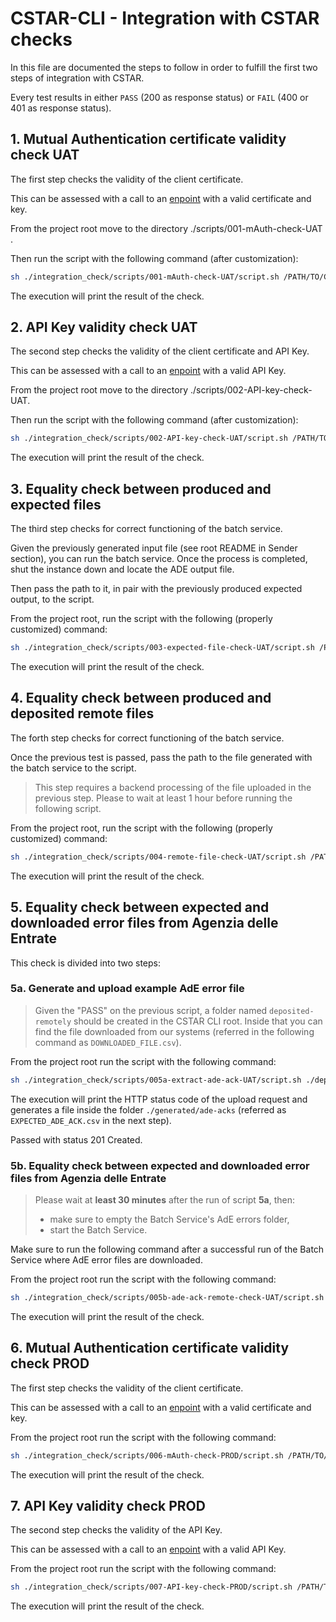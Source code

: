 # CSTAR-CLI - Integration with CSTAR checks

In this file are documented the steps to follow in order to fulfill the first two steps of integration with CSTAR.

Every test results in either `PASS` (200 as response status) or `FAIL` (400 or 401 as response status).

## 1. Mutual Authentication certificate validity check UAT

The first step checks the validity of the client certificate.

This can be assessed with a call to an [enpoint](https://api.uat.cstar.pagopa.it/rtd/mauth/check) with a valid certificate and key.

From the project root move to the directory ./scripts/001-mAuth-check-UAT .

Then run the script with the following command (after customization):
```bash
sh ./integration_check/scripts/001-mAuth-check-UAT/script.sh /PATH/TO/COMPANY_NAME_UAT.certificate.pem /PATH/TO/COMPANY_NAME_UAT.key
```

The execution will print the result of the check.

## 2. API Key validity check UAT

The second step checks the validity of the client certificate and API Key.

This can be assessed with a call to an [enpoint](https://api.uat.cstar.pagopa.it/rtd/api-key/check) with a valid API Key.

From the project root move to the directory ./scripts/002-API-key-check-UAT.

Then run the script with the following command (after customization):
```bash
sh ./integration_check/scripts/002-API-key-check-UAT/script.sh /PATH/TO/COMPANY_NAME_UAT.certificate.pem /PATH/TO/COMPANY_NAME_UAT.key UAT_API_KEY
```
The execution will print the result of the check.

## 3. Equality check between produced and expected files

The third step checks for correct functioning of the batch service.

Given the previously generated input file (see root README in Sender section), you can run the batch service.
Once the process is completed, shut the instance down and locate the ADE output file.

Then pass the path to it, in pair with the previously produced expected output, to the script.

From the project root, run the script with the following (properly customized) command:
```bash
sh ./integration_check/scripts/003-expected-file-check-UAT/script.sh /PATH/TO/EXPECTED_FILE.csv.expected /PATH/TO/PRODUCED_FILE.csv
```
The execution will print the result of the check.

## 4. Equality check between produced and deposited remote files

The forth step checks for correct functioning of the batch service.

Once the previous test is passed, pass the path to the file generated with the batch service to the script.

> This step requires a backend processing of the file uploaded in the previous step.
Please to wait at least 1 hour before running the following script.

From the project root, run the script with the following (properly customized) command:
```bash
sh ./integration_check/scripts/004-remote-file-check-UAT/script.sh /PATH/TO/LOCAL_FILE.csv /PATH/TO/COMPANY_NAME_UAT.certificate.pem /PATH/TO/COMPANY_NAME_UAT.key UAT_API_KEY
```
The execution will print the result of the check.

## 5. Equality check between expected and downloaded error files from Agenzia delle Entrate

This check is divided into two steps:

### 5a. Generate and upload example AdE error file

> Given the "PASS" on the previous script, a folder named `deposited-remotely` should be created in the CSTAR CLI root.
> Inside that you can find the file downloaded from our systems (referred in the following command as `DOWNLOADED_FILE.csv`).

From the project root run the script with the following command:
```bash
sh ./integration_check/scripts/005a-extract-ade-ack-UAT/script.sh ./deposited-remotely/DOWNLOADED_FILE.csv /PATH/TO/COMPANY_NAME_UAT.certificate.pem /PATH/TO/COMPANY_NAME_UAT.key UAT_API_KEY
```

The execution will print the HTTP status code of the upload request and generates a file inside the folder `./generated/ade-acks` (referred as `EXPECTED_ADE_ACK.csv` in the next step).

Passed with status 201 Created.

### 5b. Equality check between expected and downloaded error files from Agenzia delle Entrate


> Please wait at **least 30 minutes** after the run of script **5a**, then:
> - make sure to empty the Batch Service's AdE errors folder,
> - start the Batch Service.

Make sure to run the following command after a successful run of the Batch Service where AdE error files are downloaded.

From the project root run the script with the following command:
```bash
sh ./integration_check/scripts/005b-ade-ack-remote-check-UAT/script.sh /PATH/TO/EXPECTED_ADE_ACK.csv /PATH/TO/ADE_ACK/DIRECTORY
```

The execution will print the result of the check.

## 6. Mutual Authentication certificate validity check PROD

The first step checks the validity of the client certificate.

This can be assessed with a call to an [enpoint](https://api.cstar.pagopa.it/rtd/mauth/check) with a valid certificate and key.

From the project root run the script with the following command:
```bash
sh ./integration_check/scripts/006-mAuth-check-PROD/script.sh /PATH/TO/COMPANY_NAME_PROD.certificate.pem /PATH/TO/COMPANY_NAME_PROD.key
```
The execution will print the result of the check.

## 7. API Key validity check PROD

The second step checks the validity of the API Key.

This can be assessed with a call to an [enpoint](https://api.cstar.pagopa.it/rtd/api-key/check) with a valid API Key.

From the project root run the script with the following command:
```bash
sh ./integration_check/scripts/007-API-key-check-PROD/script.sh /PATH/TO/COMPANY_NAME_PROD.certificate.pem /PATH/TO/COMPANY_NAME_PROD.key PROD_API_KEY
```
The execution will print the result of the check.
